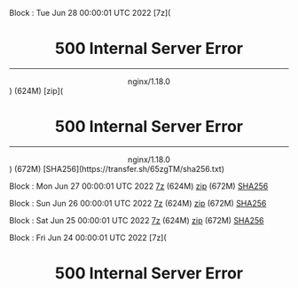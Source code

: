 Block : Tue Jun 28 00:00:01 UTC 2022 [7z](<html>
<head><title>500 Internal Server Error</title></head>
<body>
<center><h1>500 Internal Server Error</h1></center>
<hr><center>nginx/1.18.0</center>
</body>
</html>) (624M) [zip](<html>
<head><title>500 Internal Server Error</title></head>
<body>
<center><h1>500 Internal Server Error</h1></center>
<hr><center>nginx/1.18.0</center>
</body>
</html>) (672M) [SHA256](https://transfer.sh/65zgTM/sha256.txt)

Block : Mon Jun 27 00:00:01 UTC 2022 [7z](https://transfer.sh/CO9n9W/bootstrap.dat.20220627.7z) (624M) [zip](https://transfer.sh/lS74Mc/bootstrap.dat.20220627.zip) (672M) [SHA256](https://transfer.sh/kUhOKp/sha256.txt)

Block : Sun Jun 26 00:00:01 UTC 2022 [7z](https://transfer.sh/xzvcjF/bootstrap.dat.20220626.7z) (624M) [zip](https://transfer.sh/3pwuVz/bootstrap.dat.20220626.zip) (672M) [SHA256](https://transfer.sh/A6jV9d/sha256.txt)

Block : Sat Jun 25 00:00:01 UTC 2022 [7z](https://transfer.sh/hQ47Rb/bootstrap.dat.20220625.7z) (624M) [zip](https://transfer.sh/lb1ENW/bootstrap.dat.20220625.zip) (672M) [SHA256](https://transfer.sh/RAN62Q/sha256.txt)

Block : Fri Jun 24 00:00:01 UTC 2022 [7z](<html>
<head><title>500 Internal Server Error</title></head>
<body>
<center><h1>500 Internal Server Error</h1></center>

